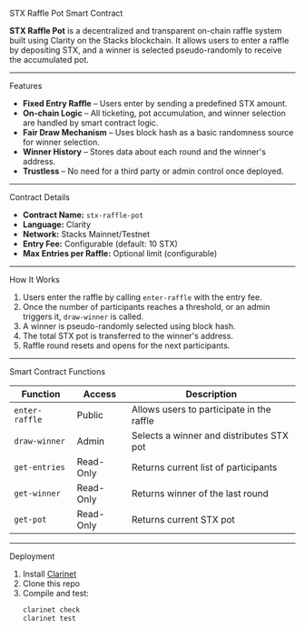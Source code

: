  STX Raffle Pot Smart Contract

**STX Raffle Pot** is a decentralized and transparent on-chain raffle system built using Clarity on the Stacks blockchain. It allows users to enter a raffle by depositing STX, and a winner is selected pseudo-randomly to receive the accumulated pot.

---

 Features

-  **Fixed Entry Raffle** – Users enter by sending a predefined STX amount.
-  **On-chain Logic** – All ticketing, pot accumulation, and winner selection are handled by smart contract logic.
-  **Fair Draw Mechanism** – Uses block hash as a basic randomness source for winner selection.
-  **Winner History** – Stores data about each round and the winner's address.
-  **Trustless** – No need for a third party or admin control once deployed.

---

 Contract Details

- **Contract Name:** `stx-raffle-pot`
- **Language:** Clarity
- **Network:** Stacks Mainnet/Testnet
- **Entry Fee:** Configurable (default: 10 STX)
- **Max Entries per Raffle:** Optional limit (configurable)

---

 How It Works

1. Users enter the raffle by calling `enter-raffle` with the entry fee.
2. Once the number of participants reaches a threshold, or an admin triggers it, `draw-winner` is called.
3. A winner is pseudo-randomly selected using block hash.
4. The total STX pot is transferred to the winner's address.
5. Raffle round resets and opens for the next participants.

---

 Smart Contract Functions

| Function          | Access  | Description                                 |
|------------------|---------|---------------------------------------------|
| `enter-raffle`   | Public  | Allows users to participate in the raffle   |
| `draw-winner`    | Admin   | Selects a winner and distributes STX pot    |
| `get-entries`    | Read-Only | Returns current list of participants       |
| `get-winner`     | Read-Only | Returns winner of the last round           |
| `get-pot`        | Read-Only | Returns current STX pot                    |

---

 Deployment

1. Install [Clarinet](https://docs.stacks.co/docs/clarity/clarinet-cli/overview/)
2. Clone this repo
3. Compile and test:
   ```bash
   clarinet check
   clarinet test
